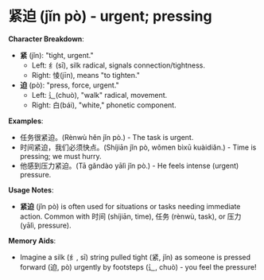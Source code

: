 # **紧迫 (jǐn pò) - urgent; pressing**

**Character Breakdown**:  
- **紧** (jǐn): "tight, urgent."
  - Left: 纟(sī), silk radical, signals connection/tightness.
  - Right: 㥄(jīn), means "to tighten."  
- **迫** (pò): "press, force, urgent."
  - Left: 辶(chuò), "walk" radical, movement.
  - Right: 白(bái), "white," phonetic component.

**Examples**:  
- 任务很紧迫。(Rènwù hěn jǐn pò.) - The task is urgent.  
- 时间紧迫，我们必须快点。(Shíjiān jǐn pò, wǒmen bìxū kuàidiǎn.) - Time is pressing; we must hurry.  
- 他感到压力紧迫。(Tā gǎndào yālì jǐn pò.) - He feels intense (urgent) pressure.

**Usage Notes**:  
- **紧迫** (jǐn pò) is often used for situations or tasks needing immediate action. Common with 时间 (shíjiān, time), 任务 (rènwù, task), or 压力 (yālì, pressure).

**Memory Aids**:  
- Imagine a silk (纟, sī) string pulled tight (紧, jǐn) as someone is pressed forward (迫, pò) urgently by footsteps (辶, chuò) - you feel the pressure!